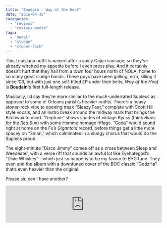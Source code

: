 ```yaml
---
title: "Boudain – Way of the Hoof"
date: "2016-04-18"
categories: 
  - "reviews"
  - "reviews-audio"
tags: 
  - "metal"
  - "sludge"
  - "stoner-rock"
---
```


This Louisiana outfit is named after a spicy Cajun sausage, so they’ve already whetted my appetite before I even press play. And it certainly doesn’t hurt that they hail from a town four hours north of NOLA, home to so many great sludge bands. These guys have been grilling, erm, killing it since ’06, but with just one self-titled EP under their belts, _Way of the Hoof_ is **Boudain**'s first full-length release.

Musically, I’d say they’re more similar to the much-underrated Suplecs as opposed to some of Orleans parish’s heavier outfits. There’s a heavy stoner-rock vibe to opening treak “Sleazy Feat,” complete with Scott Hill style vocals, and an instro break around the midway mark that brings the Bitchwax to mind. “Neptune” shows shades of vintage Kyuss (think _Blues for the Red Sun_) with some Homme homage riffage. “Coda” would sound right at home on the Fu’s _Gigantoid_ record, before things get a little more spacey on “3man,” which culminates in a sludgy chorus that would do the Suplecs proud.

The eight-minute “Disco Jimmy” comes off as a cross between Sleep and Weedeater, with a verse riff that sounds an awful lot like Eyehategod’s “Dixie Whiskey”—which just so happens to be my favourite EHG tune. They even end the album with a downtuned cover of the BOC classic “Godzilla” that’s even heavier than the original.

Please sir, can I have another?

<iframe style="border: 0; width: 100%; height: 120px;" src="https://bandcamp.com/EmbeddedPlayer/album=125354658/size=large/bgcol=ffffff/linkcol=0687f5/tracklist=false/artwork=small/transparent=true/" width="300" height="150" seamless=""><a href="http://boudain.bandcamp.com/album/way-of-the-hoof">Way of the Hoof by Boudain</a></iframe>
